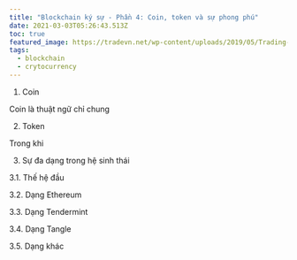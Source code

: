 ```yaml
---
title: "Blockchain ký sự - Phần 4: Coin, token và sự phong phú"
date: 2021-03-03T05:26:43.513Z
toc: true
featured_image: https://tradevn.net/wp-content/uploads/2019/05/Trading-cryptocurrency.jpg
tags:
  - blockchain
  - crytocurrency
---
```

1. Coin

Coin là thuật ngữ chỉ chung

2. Token

Trong khi

3. Sự đa dạng trong hệ sinh thái

3.1. Thế hệ đầu

3.2. Dạng Ethereum

3.3. Dạng Tendermint

3.4. Dạng Tangle

3.5. Dạng khác